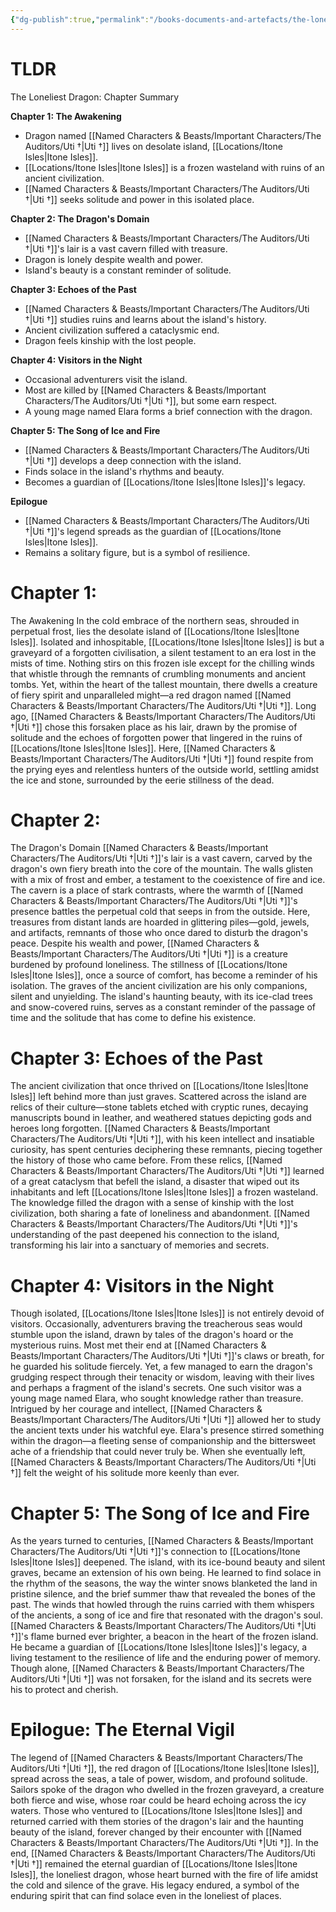 ```yaml
---
{"dg-publish":true,"permalink":"/books-documents-and-artefacts/the-loneliest-dragon/","noteIcon":""}
---
```



# TLDR
The Loneliest Dragon: Chapter Summary

**Chapter 1: The Awakening**
- ﻿﻿Dragon named [[Named Characters & Beasts/Important Characters/The Auditors/Uti †\|Uti †]] lives on desolate island, [[Locations/Itone Isles\|Itone Isles]].
- ﻿﻿[[Locations/Itone Isles\|Itone Isles]] is a frozen wasteland with ruins of an ancient civilization.
- ﻿﻿[[Named Characters & Beasts/Important Characters/The Auditors/Uti †\|Uti †]] seeks solitude and power in this isolated place.

**Chapter 2: The Dragon's Domain**
- ﻿﻿[[Named Characters & Beasts/Important Characters/The Auditors/Uti †\|Uti †]]'s lair is a vast cavern filled with treasure.
- ﻿﻿Dragon is lonely despite wealth and power.
- ﻿﻿Island's beauty is a constant reminder of solitude.

**Chapter 3: Echoes of the Past**
- ﻿﻿[[Named Characters & Beasts/Important Characters/The Auditors/Uti †\|Uti †]] studies ruins and learns about the island's history.
- ﻿﻿Ancient civilization suffered a cataclysmic end.
- ﻿﻿Dragon feels kinship with the lost people.

**Chapter 4: Visitors in the Night**
- ﻿﻿Occasional adventurers visit the island.
- ﻿﻿Most are killed by [[Named Characters & Beasts/Important Characters/The Auditors/Uti †\|Uti †]], but some earn respect.
- ﻿﻿A young mage named Elara forms a brief connection with the dragon.

**Chapter 5: The Song of Ice and Fire**
- ﻿﻿[[Named Characters & Beasts/Important Characters/The Auditors/Uti †\|Uti †]] develops a deep connection with the island.
- ﻿﻿Finds solace in the island's rhythms and beauty.
- ﻿﻿Becomes a guardian of [[Locations/Itone Isles\|Itone Isles]]'s legacy.

**Epilogue**
- ﻿﻿[[Named Characters & Beasts/Important Characters/The Auditors/Uti †\|Uti †]]'s legend spreads as the guardian of [[Locations/Itone Isles\|Itone Isles]].
- ﻿﻿Remains a solitary figure, but is a symbol of resilience.

# Chapter 1: 
The Awakening In the cold embrace of the northern seas, shrouded in perpetual frost, lies the desolate island of [[Locations/Itone Isles\|Itone Isles]]. Isolated and inhospitable, [[Locations/Itone Isles\|Itone Isles]] is but a graveyard of a forgotten civilisation, a silent testament to an era lost in the mists of time. Nothing stirs on this frozen isle except for the chilling winds that whistle through the remnants of crumbling monuments and ancient tombs. Yet, within the heart of the tallest mountain, there dwells a creature of fiery spirit and unparalleled might—a red dragon named [[Named Characters & Beasts/Important Characters/The Auditors/Uti †\|Uti †]]. Long ago, [[Named Characters & Beasts/Important Characters/The Auditors/Uti †\|Uti †]] chose this forsaken place as his lair, drawn by the promise of solitude and the echoes of forgotten power that lingered in the ruins of [[Locations/Itone Isles\|Itone Isles]]. Here, [[Named Characters & Beasts/Important Characters/The Auditors/Uti †\|Uti †]] found respite from the prying eyes and relentless hunters of the outside world, settling amidst the ice and stone, surrounded by the eerie stillness of the dead. 

# Chapter 2: 
The Dragon's Domain [[Named Characters & Beasts/Important Characters/The Auditors/Uti †\|Uti †]]'s lair is a vast cavern, carved by the dragon's own fiery breath into the core of the mountain. The walls glisten with a mix of frost and ember, a testament to the coexistence of fire and ice. The cavern is a place of stark contrasts, where the warmth of [[Named Characters & Beasts/Important Characters/The Auditors/Uti †\|Uti †]]'s presence battles the perpetual cold that seeps in from the outside. Here, treasures from distant lands are hoarded in glittering piles—gold, jewels, and artifacts, remnants of those who once dared to disturb the dragon's peace. Despite his wealth and power, [[Named Characters & Beasts/Important Characters/The Auditors/Uti †\|Uti †]] is a creature burdened by profound loneliness. The stillness of [[Locations/Itone Isles\|Itone Isles]], once a source of comfort, has become a reminder of his isolation. The graves of the ancient civilization are his only companions, silent and unyielding. The island's haunting beauty, with its ice-clad trees and snow-covered ruins, serves as a constant reminder of the passage of time and the solitude that has come to define his existence. 

# Chapter 3: Echoes of the Past 
The ancient civilization that once thrived on [[Locations/Itone Isles\|Itone Isles]] left behind more than just graves. Scattered across the island are relics of their culture—stone tablets etched with cryptic runes, decaying manuscripts bound in leather, and weathered statues depicting gods and heroes long forgotten. [[Named Characters & Beasts/Important Characters/The Auditors/Uti †\|Uti †]], with his keen intellect and insatiable curiosity, has spent centuries deciphering these remnants, piecing together the history of those who came before. From these relics, [[Named Characters & Beasts/Important Characters/The Auditors/Uti †\|Uti †]] learned of a great cataclysm that befell the island, a disaster that wiped out its inhabitants and left [[Locations/Itone Isles\|Itone Isles]] a frozen wasteland. The knowledge filled the dragon with a sense of kinship with the lost civilization, both sharing a fate of loneliness and abandonment. [[Named Characters & Beasts/Important Characters/The Auditors/Uti †\|Uti †]]'s understanding of the past deepened his connection to the island, transforming his lair into a sanctuary of memories and secrets.

# Chapter 4: Visitors in the Night
Though isolated, [[Locations/Itone Isles\|Itone Isles]] is not entirely devoid of visitors. Occasionally, adventurers braving the treacherous seas would stumble upon the island, drawn by tales of the dragon's hoard or the mysterious ruins. Most met their end at [[Named Characters & Beasts/Important Characters/The Auditors/Uti †\|Uti †]]'s claws or breath, for he guarded his solitude fiercely. Yet, a few managed to earn the dragon's grudging respect through their tenacity or wisdom, leaving with their lives and perhaps a fragment of the island's secrets. One such visitor was a young mage named Elara, who sought knowledge rather than treasure. Intrigued by her courage and intellect, [[Named Characters & Beasts/Important Characters/The Auditors/Uti †\|Uti †]] allowed her to study the ancient texts under his watchful eye. Elara's presence stirred something within the dragon—a fleeting sense of companionship and the bittersweet ache of a friendship that could never truly be. When she eventually left, [[Named Characters & Beasts/Important Characters/The Auditors/Uti †\|Uti †]] felt the weight of his solitude more keenly than ever.

# Chapter 5: The Song of Ice and Fire 
As the years turned to centuries, [[Named Characters & Beasts/Important Characters/The Auditors/Uti †\|Uti †]]'s connection to [[Locations/Itone Isles\|Itone Isles]] deepened. The island, with its ice-bound beauty and silent graves, became an extension of his own being. He learned to find solace in the rhythm of the seasons, the way the winter snows blanketed the land in pristine silence, and the brief summer thaw that revealed the bones of the past. The winds that howled through the ruins carried with them whispers of the ancients, a song of ice and fire that resonated with the dragon's soul. [[Named Characters & Beasts/Important Characters/The Auditors/Uti †\|Uti †]]'s flame burned ever brighter, a beacon in the heart of the frozen island. He became a guardian of [[Locations/Itone Isles\|Itone Isles]]'s legacy, a living testament to the resilience of life and the enduring power of memory. Though alone, [[Named Characters & Beasts/Important Characters/The Auditors/Uti †\|Uti †]] was not forsaken, for the island and its secrets were his to protect and cherish.

# Epilogue: The Eternal Vigil 
The legend of [[Named Characters & Beasts/Important Characters/The Auditors/Uti †\|Uti †]], the red dragon of [[Locations/Itone Isles\|Itone Isles]], spread across the seas, a tale of power, wisdom, and profound solitude. Sailors spoke of the dragon who dwelled in the frozen graveyard, a creature both fierce and wise, whose roar could be heard echoing across the icy waters. Those who ventured to [[Locations/Itone Isles\|Itone Isles]] and returned carried with them stories of the dragon's lair and the haunting beauty of the island, forever changed by their encounter with [[Named Characters & Beasts/Important Characters/The Auditors/Uti †\|Uti †]]. In the end, [[Named Characters & Beasts/Important Characters/The Auditors/Uti †\|Uti †]] remained the eternal guardian of [[Locations/Itone Isles\|Itone Isles]], the loneliest dragon, whose heart burned with the fire of life amidst the cold and silence of the grave. His legacy endured, a symbol of the enduring spirit that can find solace even in the loneliest of places.